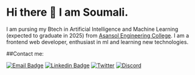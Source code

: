 # Hi there 👋 I am Soumali.

I am pursing my Btech in Artificial Intelligence and Machine Learning (expected to graduate in 2025) from [Asansol Engineering College](https://aecwb.edu.in/). I am a frontend web developer, enthusiast in ml and learning new technologies.

##Contact me:

[![Email Badge](https://img.shields.io/badge/-Email-c14438?style=flat-square&logo=Gmail&logoColor=white&link=mailto:goraisoumali5@gmail.com)](mailto:goraisoumali5@gmail.com)
[![Linkedin Badge](https://img.shields.io/badge/-LinkedIn-blue?style=flat-square&logo=Linkedin&logoColor=white&link=https://www.linkedin.com/in/soumali-gorai-566b01220/)](https://www.linkedin.com/in/soumali-gorai-566b01220/)
[![Twitter](https://img.shields.io/badge/Twitter-1DA1F2?style=flat-square&logo=twitter&logoColor=white)](https://bit.ly/32UdebW)
[![Discord](https://img.shields.io/badge/-Discord-7289DA?style=flat-square&logo=discord&logoColor=white)](https://discord.com/channels/@me)
<!-- [![Hashnode Badge](https://img.shields.io/badge/-Hashnode-03a57a?style=flat-square&labelColor=000000&logo=Hashnode&link=https://thepranaygupta.hashnode.dev/)](https://thepranaygupta.hashnode.dev/) -->




<!--
**soumali28/soumali28** is a ✨ _special_ ✨ repository because its `README.md` (this file) appears on your GitHub profile.

Here are some ideas to get you started:

- 🔭 I’m currently working on ...
- 🌱 I’m currently learning ...
- 👯 I’m looking to collaborate on ...
- 🤔 I’m looking for help with ...
- 💬 Ask me about ...
- 📫 How to reach me: ...
- 😄 Pronouns: ...
- ⚡ Fun fact: ...
-->
